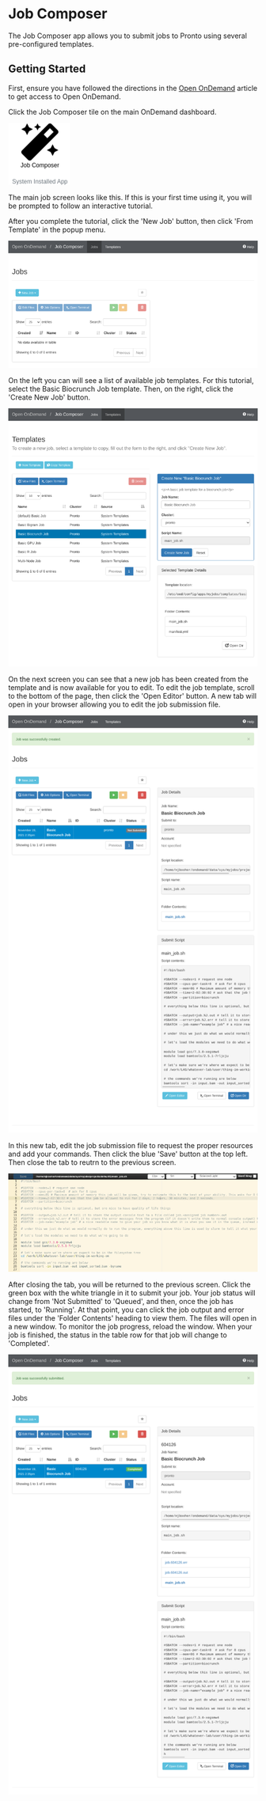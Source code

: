 # Job Composer

The Job Composer app allows you to submit jobs to Pronto using several pre-configured templates.

Getting Started
---------------

First, ensure you have followed the directions in the [Open OnDemand](index.md) article to get access to Open OnDemand.

Click the Job Composer tile on the main OnDemand dashboard.

![job composer dashboard tile](img/job_composer_tile_0.png)

The main job screen looks like this. If this is your first time using it, you will be prompted to follow an interactive tutorial.

After you complete the tutorial, click the 'New Job' button, then click 'From Template' in the popup menu.

![job composer main screen](img/job_composer_main.png)

On the left you can will see a list of available job templates. For this tutorial, select the Basic Biocrunch Job template. Then, on the right, click the 'Create New Job' button.

![job composer template selection](img/job_composer_template_selection.png)

On the next screen you can see that a new job has been created from the template and is now available for you to edit. To edit the job template, scroll to the bottom of the page, then click the 'Open Editor' button. A new tab will open in your browser allowing you to edit the job submission file.

![job composer job created screen](img/job_composer_job_created.png)

In this new tab, edit the job submission file to request the proper resources and add your commands. Then click the blue 'Save' button at the top left. Then close the tab to reutrn to the previous screen.

![job composer edit job screen](img/job_composer_edit_job.png)

After closing the tab, you will be returned to the previous screen. Click the green box with the white triangle in it to submit your job. Your job status will change from 'Not Submitted' to 'Queued', and then, once the job has started, to 'Running'. At that point, you can click the job output and error files under the 'Folder Contents' heading to view them. The files will open in a new window. To monitor the job progress, reload the window. When your job is finished, the status in the table row for that job will change to 'Completed'. 

![job composer job complete](img/job_composer_job_complete.png)
